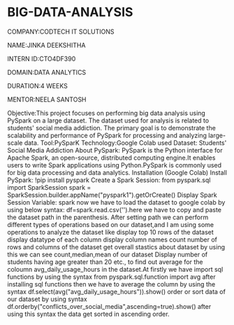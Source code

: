 # BIG-DATA-ANALYSIS

COMPANY:CODTECH IT SOLUTIONS

NAME:JINKA DEEKSHITHA

INTERN ID:CTO4DF390

DOMAIN:DATA ANALYTICS

DURATION:4 WEEKS

MENTOR:NEELA SANTOSH


Objective:This project focuses on performing big data analysis using PySpark on a large dataset. The dataset used for analysis is related to students' social media addiction. The primary goal is to demonstrate the scalability and performance of PySpark for processing and analyzing large-scale data.
Tool:PySparK 
Technology:Google Colab
used Dataset: Students' Social Media Addiction
About PySpark:
PySpark is the Python interface for Apache Spark, an open-source, distributed computing engine.It enables users to write Spark applications using Python.PySpark is commonly used for big data processing and data analytics.
Installation (Google Colab)
Install PySpark:
!pip install pyspark
Create a Spark Session:
from pyspark.sql import SparkSession
spark = SparkSession.builder.appName("pyspark1").getOrCreate()
Display Spark Session Variable:
spark
now we have to load the dataset to google colab by using below syntax:
df=spark.read.csv('').here we have to copy and paste the dataset path in the parenthesis.
After setting path we can perform different types of operations based on our dataset,and I am using some operations to analyze the dataset like display top 10 rows of the dataset
display datatype of each column
display column names
count number of rows and columns of the dataset
get overall stastics about dataset by using this we can see count,median,mean of our dataset
Display number of students having age greater than 20 etc.,
to find out average for the coloumn avg_daily_usage_hours in the dataset.At firstly we have import sql functions by using the syntax
from pyspark.sql.function import avg after installing sql functions then we have to average the column by using the syntax
df.select(avg("avg_daily_usage_hours")).show()
order or sort data of our dataset by using syntax
df.orderby("conflicts_over_social_media",ascending=true).show() after using this syntax the data get sorted in ascending order.
          

